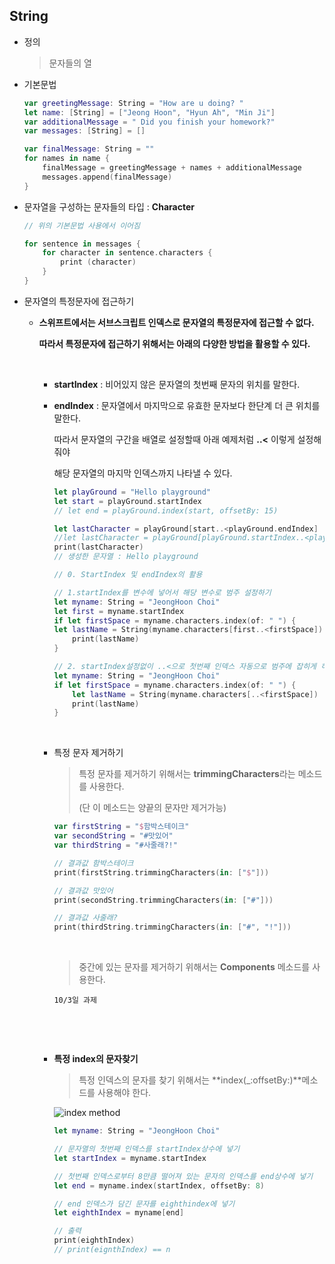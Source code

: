## String

* 정의

  > 문자들의 열



* 기본문법 

  ```swift
  var greetingMessage: String = "How are u doing? "
  let name: [String] = ["Jeong Hoon", "Hyun Ah", "Min Ji"]
  var additionalMessage = " Did you finish your homework?"
  var messages: [String] = []

  var finalMessage: String = ""
  for names in name {
      finalMessage = greetingMessage + names + additionalMessage
      messages.append(finalMessage)
  }
  ```



* 문자열을 구성하는 문자들의 타입 : **Character**

  ```swift
  // 위의 기본문법 사용에서 이어짐

  for sentence in messages {
      for character in sentence.characters {
          print (character)
      }
  }
  ```



* 문자열의 특정문자에 접근하기

  * **스위프트에서는 서브스크립트 인덱스로 문자열의 특정문자에 접근할 수 없다.**

    **따라서 특정문자에 접근하기 위해서는 아래의 다양한 방법을 활용할 수 있다.**

    ​

    * **startIndex** :  비어있지 않은 문자열의 첫번째 문자의 위치를 말한다.

    * **endIndex** : 문자열에서 마지막으로 유효한 문자보다 한단계 더 큰 위치를 말한다.

      따라서 문자열의 구간을 배열로 설정할때 아래 예제처럼 **..<** 이렇게 설정해줘야

      해당 문자열의 마지막 인덱스까지 나타낼 수 있다.

      ```swift
      let playGround = "Hello playground"
      let start = playGround.startIndex
      // let end = playGround.index(start, offsetBy: 15)

      let lastCharacter = playGround[start..<playGround.endIndex]
      //let lastCharacter = playGround[playGround.startIndex..<playGround.endIndex]
      print(lastCharacter)
      // 생성한 문자열 : Hello playground
      ```

      ```swift
      // 0. StartIndex 및 endIndex의 활용

      // 1.startIndex를 변수에 넣어서 해당 변수로 범주 설정하기
      let myname: String = "JeongHoon Choi"
      let first = myname.startIndex
      if let firstSpace = myname.characters.index(of: " ") {
      let lastName = String(myname.characters[first..<firstSpace])
          print(lastName)
      }

      // 2. startIndex설정없이 ..<으로 첫번째 인덱스 자동으로 범주에 잡히게 하기
      let myname: String = "JeongHoon Choi"
      if let firstSpace = myname.characters.index(of: " ") {
          let lastName = String(myname.characters[..<firstSpace])
          print(lastName)
      }
      ```

    ​       

    * 특정 문자 제거하기

      > 특정 문자를 제거하기 위해서는 **trimmingCharacters**라는 메소드를 사용한다.
      >
      > (단 이 메소드는 양끝의 문자만 제거가능)

      ```swift
      var firstString = "$함박스테이크"
      var secondString = "#맛있어"
      var thirdString = "#사줄래?!"

      // 결과값 함박스테이크
      print(firstString.trimmingCharacters(in: ["$"]))

      // 결과값 맛있어
      print(secondString.trimmingCharacters(in: ["#"]))

      // 결과값 사줄래?
      print(thirdString.trimmingCharacters(in: ["#", "!"]))
      ```

      ​

      > 중간에 있는 문자를 제거하기 위해서는 **Components** 메소드를 사용한다.

      ```
      10/3일 과제
      ```

      ​

    ​

    * **특정 index의 문자찾기**

      > 특정 인덱스의 문자를 찾기 위해서는 **index(_:offsetBy:)**메소드를 사용해야 한다.

      ![index method](http://postfiles15.naver.net/MjAxNzEwMDJfMjU5/MDAxNTA2OTQ1MjMzMTU5.1F3t6X4aiVTNGZl1rCTAYDNRHyeFL8uk_WLuSo1nsuYg.VHBRKt1a9ZuVkQPvS6Ls2WHEZ4mWYS1JttaCDV-M4W0g.PNG.bb_9900/스크린샷_2017-10-02_오후_8.52.21.png?type=w2)

      ```swift
      let myname: String = "JeongHoon Choi"

      // 문자열의 첫번째 인덱스를 startIndex상수에 넣기
      let startIndex = myname.startIndex

      // 첫번째 인덱스로부터 8만큼 떨어져 있는 문자의 인덱스를 end상수에 넣기
      let end = myname.index(startIndex, offsetBy: 8)

      // end 인덱스가 담긴 문자를 eighthindex에 넣기
      let eighthIndex = myname[end]

      // 출력
      print(eighthIndex)
      // print(eignthIndex) == n
      ```




